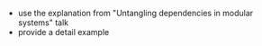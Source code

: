 
- use the explanation from "Untangling dependencies in modular systems" talk
- provide a detail example
